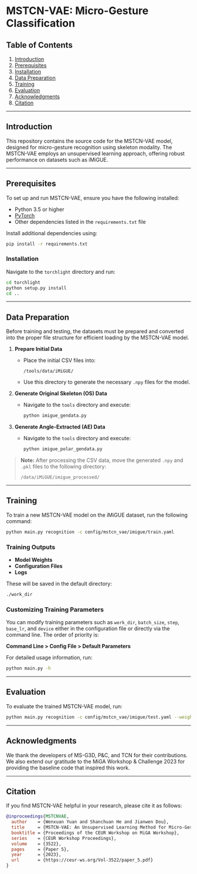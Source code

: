 # MSTCN-VAE: Micro-Gesture Classification

## Table of Contents

1. [Introduction](#introduction)
2. [Prerequisites](#prerequisites)
3. [Installation](#installation)
4. [Data Preparation](#data-preparation)
5. [Training](#training)
6. [Evaluation](#evaluation)
7. [Acknowledgments](#acknowledgments)
8. [Citation](#citation)

---

## Introduction

This repository contains the source code for the MSTCN-VAE model, designed for micro-gesture recognition using skeleton modality. The MSTCN-VAE employs an unsupervised learning approach, offering robust performance on datasets such as iMiGUE.

---

## Prerequisites

To set up and run MSTCN-VAE, ensure you have the following installed:

- Python 3.5 or higher
- [PyTorch](http://pytorch.org/)
- Other dependencies listed in the `requirements.txt` file

Install additional dependencies using:
```bash
pip install -r requirements.txt
```

### Installation

Navigate to the `torchlight` directory and run:
```bash
cd torchlight
python setup.py install
cd ..
```

---

## Data Preparation

Before training and testing, the datasets must be prepared and converted into the proper file structure for efficient loading by the MSTCN-VAE model.

1. **Prepare Initial Data**
   - Place the initial CSV files into:
     ```
     /tools/data/iMiGUE/
     ```
   - Use this directory to generate the necessary `.npy` files for the model.

2. **Generate Original Skeleton (OS) Data**
   - Navigate to the `tools` directory and execute:
     ```bash
     python imigue_gendata.py
     ```

3. **Generate Angle-Extracted (AE) Data**
   - Navigate to the `tools` directory and execute:
     ```bash
     python imigue_polar_gendata.py
     ```

> **Note:** After processing the CSV data, move the generated `.npy` and `.pkl` files to the following directory:
> ```
> /data/iMiGUE/imigue_processed/
> ```

---

## Training

To train a new MSTCN-VAE model on the iMiGUE dataset, run the following command:
```bash
python main.py recognition -c config/mstcn_vae/imigue/train.yaml
```

### Training Outputs

- **Model Weights**
- **Configuration Files**
- **Logs**

These will be saved in the default directory:
```bash
./work_dir
```

### Customizing Training Parameters

You can modify training parameters such as `work_dir`, `batch_size`, `step`, `base_lr`, and `device` either in the configuration file or directly via the command line. The order of priority is:

**Command Line > Config File > Default Parameters**

For detailed usage information, run:
```bash
python main.py -h
```

---

## Evaluation

To evaluate the trained MSTCN-VAE model, run:
```bash
python main.py recognition -c config/mstcn_vae/imigue/test.yaml --weights <path to model weights>
```

---

## Acknowledgments

We thank the developers of MS-G3D, P&C, and TCN for their contributions. We also extend our gratitude to the MiGA Workshop & Challenge 2023 for providing the baseline code that inspired this work.

---

## Citation

If you find MSTCN-VAE helpful in your research, please cite it as follows:

```bibtex
@inproceedings{MSTCNVAE,
  author    = {Wenxuan Yuan and Shanchuan He and Jianwen Dou},
  title     = {MSTCN-VAE: An Unsupervised Learning Method for Micro-Gesture Recognition Based on Skeleton Modality},
  booktitle = {Proceedings of the CEUR Workshop on MiGA Workshop},
  series    = {CEUR Workshop Proceedings},
  volume    = {3522},
  pages     = {Paper 5},
  year      = {2023},
  url       = {https://ceur-ws.org/Vol-3522/paper_5.pdf}
}
```


